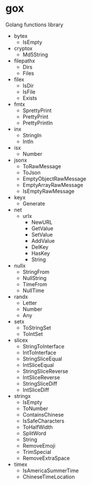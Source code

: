 gox
===

Golang functions library

- bytex
  - IsEmpty
- cryptox
  - Md5String
- filepathx
  - Dirs
  - Files
- filex
  - IsDir
  - IsFile
  - Exists
- fmtx
  - SprettyPrint
  - PrettyPrint
  - PrettyPrintln
- inx
  - StringIn
  - IntIn
- isx
  - Number
- jsonx
    - ToRawMessage
    - ToJson
    - EmptyObjectRawMessage
    - EmptyArrayRawMessage
    - IsEmptyRawMessage
- keyx
    - Generate
- net
    - urlx
      - NewURL
      - GetValue
      - SetValue
      - AddValue
      - DelKey
      - HasKey
      - String
- nullx
    - StringFrom
    - NullString
    - TimeFrom
    - NullTime
- randx
  - Letter
  - Number
  - Any
- setx
  - ToStringSet
  - ToIntSet
- slicex
  - StringToInterface
  - IntToInterface
  - StringSliceEqual
  - IntSliceEqual
  - StringSliceReverse
  - IntSliceReverse
  - StringSliceDiff
  - IntSliceDiff
- stringx
  - IsEmpty
  - ToNumber
  - ContainsChinese
  - IsSafeCharacters
  - ToHalfWidth
  - SplitWord
  - String
  - RemoveEmoji
  - TrimSpecial
  - RemoveExtraSpace
- timex
  - IsAmericaSummerTime
  - ChineseTimeLocation
